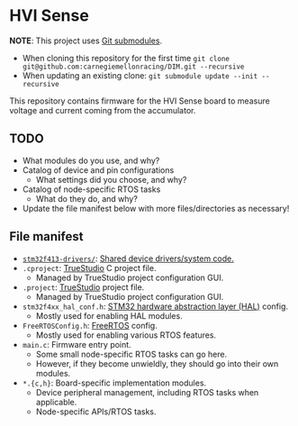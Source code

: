 # HVI Sense

**NOTE**: This project uses [Git submodules][submodules].
- When cloning this repository for the first time `git clone git@github.com:carnegiemellonracing/DIM.git --recursive`
- When updating an existing clone: `git submodule update --init --recursive`

This repository contains firmware for the HVI Sense board to measure voltage and current coming from the accumulator.

[submodules]: https://git-scm.com/book/en/v2/Git-Tools-Submodules

## TODO

- What modules do you use, and why?
- Catalog of device and pin configurations
    - What settings did you choose, and why?
- Catalog of node-specific RTOS tasks
    - What do they do, and why?
- Update the file manifest below with more files/directories as necessary!

## File manifest

- [`stm32f413-drivers/`][drivers]: [Shared device drivers/system code.][drivers]
- `.cproject`: [TrueStudio][truestudio] C project file.
    - Managed by TrueStudio project configuration GUI.
- `.project`: [TrueStudio][truestudio] project file.
    - Managed by TrueStudio project configuration GUI.
- `stm32f4xx_hal_conf.h`: [STM32 hardware abstraction layer (HAL)][hal] config.
    - Mostly used for enabling HAL modules.
- `FreeRTOSConfig.h`: [FreeRTOS][freertos] config.
    - Mostly used for enabling various RTOS features.
- `main.c`: Firmware entry point.
    - Some small node-specific RTOS tasks can go here.
    - However, if they become unwieldly, they should go into their own modules.
- `*.{c,h}`: Board-specific implementation modules.
    - Device peripheral management, including RTOS tasks when applicable.
    - Node-specific APIs/RTOS tasks.

[drivers]: https://github.com/carnegiemellonracing/stm32f413-drivers
[truestudio]: https://atollic.com/truestudio/
[hal]: https://www.st.com/en/embedded-software/stm32cubef4.html
[freertos]: https://freertos.org/


